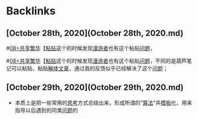 
# Backlinks
## [October 28th, 2020](October 28th, 2020.md)

#[08=共享繁华](08=共享繁华.md)【[粘贴](粘贴.md)这个的时候发现[漫游者](漫游者.md)也有这个粘贴[问题](问题.md)，


#[08=共享繁华](08=共享繁华.md)【[粘贴](粘贴.md)这个的时候发现[漫游者](漫游者.md)也有这个粘贴[问题](问题.md)，不同的是葫芦笔记可以粘贴，粘贴[解体](解体.md)[文章](文章.md)，通过我的反馈似乎已经解决了这个[问题](问题.md)；

## [October 29th, 2020](October 29th, 2020.md)
- 本质上是把一些常用的[思考](思考.md)方式总结出来，形成所谓的“[算法](算法.md)”并[模板](模板.md)化，用来指导以后遇到的同类[问题](问题.md)的

